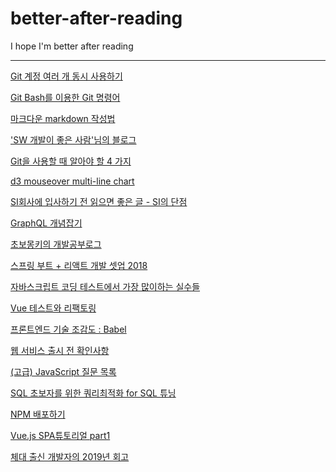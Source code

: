 # better-after-reading


I hope I'm better after reading

* * *

[Git 계정 여러 개 동시 사용하기](https://blog.outsider.ne.kr/1448)

[Git Bash를 이용한 Git 명령어](https://gbsb.tistory.com/10)

[마크다운 markdown 작성법](https://gist.github.com/ihoneymon/652be052a0727ad59601)

['SW 개발이 좋은 사람'님의 블로그](https://forest71.tistory.com/)

[Git을 사용할 때 알아야 할 4 가지](https://medium.com/@moonformeli/git%EC%9D%84-%EC%82%AC%EC%9A%A9%ED%95%A0-%EB%95%8C-%EC%95%8C%EC%95%84%EC%95%BC-%ED%95%A0-4-%EA%B0%80%EC%A7%80-f8a64f5fa558)

[d3 mouseover multi-line chart](https://bl.ocks.org/larsenmtl/e3b8b7c2ca4787f77d78f58d41c3da91)

[SI회사에 입사하기 전 읽으면 좋은 글 - SI의 단점](https://preamtree.tistory.com/133?fbclid=IwAR1zaYdt14GQTpV84Wgw_uUmd8YvFXsQrr5KYnBkygMYHlPRl2oKqsCFu2w)

[GraphQL 개념잡기](https://tech.kakao.com/2019/08/01/graphql-basic/)

[초보몽키의 개발공부로그](https://wayhome25.github.io)

[스프링 부트 + 리액트 개발 셋업 2018](https://start.goodtime.co.kr/2018/09/%EC%8A%A4%ED%94%84%EB%A7%81-%EB%B6%80%ED%8A%B8-%EB%A6%AC%EC%95%A1%ED%8A%B8-%EA%B0%9C%EB%B0%9C-%EC%85%8B%EC%97%85-2018/)

[자바스크립트 코딩 테스트에서 가장 많이하는 실수들](https://medium.com/%EC%98%A4%EB%8A%98%EC%9D%98-%ED%94%84%EB%A1%9C%EA%B7%B8%EB%9E%98%EB%B0%8D/%EC%9E%90%EB%B0%94%EC%8A%A4%ED%81%AC%EB%A6%BD%ED%8A%B8-%EC%BD%94%EB%94%A9-%ED%85%8C%EC%8A%A4%ED%8A%B8%EC%97%90%EC%84%9C-%EA%B0%80%EC%9E%A5-%EB%A7%8E%EC%9D%B4%ED%95%98%EB%8A%94-%EC%8B%A4%EC%88%98%EB%93%A4-a10df2c884c)

[Vue 테스트와 리팩토링](https://www.slideshare.net/ifkakao/kakao-fe-meetup-vue-test-re)

[프론트엔드 기술 조감도 : Babel](https://ahnheejong.name/articles/frontend-birds-eye-view-babel/)

[웹 서비스 출시 전 확인사항](https://hodolman.com/25)

[(고급) JavaScript 질문 목록](https://github.com/lydiahallie/javascript-questions/blob/master/ko-KR/README-ko_KR.md)

[SQL 초보자를 위한 쿼리최적화 for SQL 튜닝](https://www.slideshare.net/topcredu/sql-for-sqlsqltipsql)

[NPM 배포하기](https://joshua1988.github.io/web-development/npm/vuejs/publish/)

[Vue.js SPA튜토리얼 part1](https://medium.com/hivelab-dev/vue-js-spa-tutorial-part1-d74aca1bba58)

[체대 출신 개발자의 2019년 회고](https://ryan-han.com/post/memoirs/memoirs2019/)
